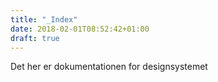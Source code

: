 ```yaml
---
title: "_Index"
date: 2018-02-01T08:52:42+01:00
draft: true
---
```


Det her er dokumentationen for designsystemet